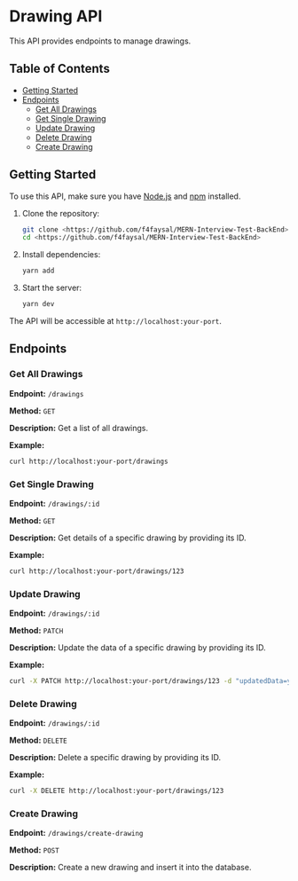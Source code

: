 # Drawing API

This API provides endpoints to manage drawings.

## Table of Contents

- [Getting Started](#getting-started)
- [Endpoints](#endpoints)
  - [Get All Drawings](#get-all-drawings)
  - [Get Single Drawing](#get-single-drawing)
  - [Update Drawing](#update-drawing)
  - [Delete Drawing](#delete-drawing)
  - [Create Drawing](#create-drawing)

## Getting Started

To use this API, make sure you have [Node.js](https://nodejs.org/) and [npm](https://www.npmjs.com/) installed.

1. Clone the repository:

   ```bash
   git clone <https://github.com/f4faysal/MERN-Interview-Test-BackEnd>
   cd <https://github.com/f4faysal/MERN-Interview-Test-BackEnd>
   ```

2. Install dependencies:

   ```bash
   yarn add
   ```

3. Start the server:
   ```bash
   yarn dev
   ```

The API will be accessible at `http://localhost:your-port`.

## Endpoints

### Get All Drawings

**Endpoint:** `/drawings`

**Method:** `GET`

**Description:** Get a list of all drawings.

**Example:**

```bash
curl http://localhost:your-port/drawings
```

### Get Single Drawing

**Endpoint:** `/drawings/:id`

**Method:** `GET`

**Description:** Get details of a specific drawing by providing its ID.

**Example:**

```bash
curl http://localhost:your-port/drawings/123
```

### Update Drawing

**Endpoint:** `/drawings/:id`

**Method:** `PATCH`

**Description:** Update the data of a specific drawing by providing its ID.

**Example:**

```bash
curl -X PATCH http://localhost:your-port/drawings/123 -d "updatedData=your-updated-data"
```

### Delete Drawing

**Endpoint:** `/drawings/:id`

**Method:** `DELETE`

**Description:** Delete a specific drawing by providing its ID.

**Example:**

```bash
curl -X DELETE http://localhost:your-port/drawings/123
```

### Create Drawing

**Endpoint:** `/drawings/create-drawing`

**Method:** `POST`

**Description:** Create a new drawing and insert it into the database.
